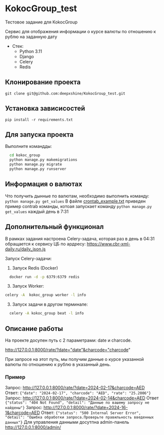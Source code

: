 # KokocGroup_test
Тестовое задание для KokocGroup

Сервис для отображения информации о курсе валюты по отношению к рублю на заданную дату
* Стек:
  * Python 3.11
  * Django
  * Celery
  * Redis


## Клонирование проекта
```git clone git@github.com:deepxshine/KokocGroup_test.git```

## Установка зависисостей
```pip install -r requirements.txt```


## Для запуска проекта
Выполните командды:
```bash
  cd kokoc_group 
  python manage.py makemigrations
  python manage.py migrate
  python manage.py runserver    
```

## Информация о валютах
Что получить дынные по валютам, необходимо выполнить команду:
```python manage.py get_values```
В файле [crontab_example.txt](https://github.com/deepxshine/KokocGroup_test/blob/main/crontab_example.txt) приведен пример contrab команды, котоая запускает команду `python manage.py get_values` каждый день в 7:31


## Дополнительный функционал
В рамках задания настроена Celery-задача, которая раз в день в 04:31 обращается к сервису ЦБ по ардресу: https://www.cbr-xml-daily.ru/daily_json.js

Запуск Celery-задачи:
1) Запуск Redis (Docker)
 ```bash
   docker run -d -p 6379:6379 redis
```
3) Запуск Worker:
 ```bash
celery -A  kokoc_group worker -l info
```
3) Запуск задачи в другом терминале:
 ```bash
   celery -A kokoc_group beat -l info
 ```

## Описание работы
На проекте досупен путь c 2 параметрами: date и charcode. 

http://127.0.0.1:8000/rate/?date="date"&charcode="charcode"

При запросе на этот путь, мы получим данные о курсе указанной валюты по отношению к рублю в указанный день.
### Пример
Запрос:
http://127.0.0.1:8000/rate/?date=2024-02-17&charcode=AED
Ответ:
```{"date": "2024-02-17", "charcode": "AED", "rate": "25.2006"}```
Запрос: 
http://127.0.0.1:8000/rate/?date=2024-02-14&charcode=AED
Ответ
```{"status": "404 Not Found", "detail": "Данные по вашему запросу не найдены"}```
Запрос:
http://127.0.0.1:8000/rate/?date=2024-16-1&charcode=AED
Ответ:
```{"status": "500 Internal Server Error", "detail": "Ошибка обработки запроса.Проверьте правильность введенных данных"}```
Для управления данными досутпна admin-панель
http://127.0.0.1:8000/admin/







